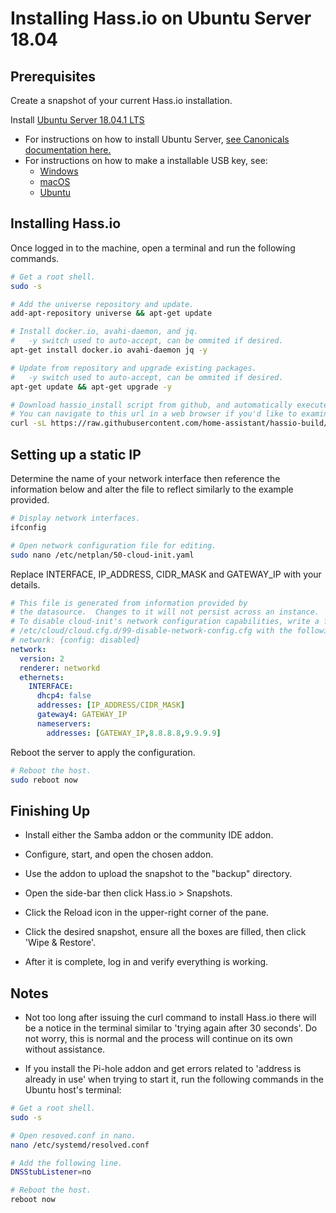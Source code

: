 # Installing Hass.io on Ubuntu Server 18.04

## Prerequisites

Create a snapshot of your current Hass.io installation.

Install [Ubuntu Server 18.04.1 LTS](https://www.ubuntu.com/download/server)

* For instructions on how to install Ubuntu Server, [see Canonicals documentation here.](https://tutorials.ubuntu.com/tutorial/tutorial-install-ubuntu-server#0)
* For instructions on how to make a installable USB key, see:
  * [Windows](https://tutorials.ubuntu.com/tutorial/tutorial-create-a-usb-stick-on-windows#0)
  * [macOS](https://tutorials.ubuntu.com/tutorial/tutorial-create-a-usb-stick-on-macos#0)
  * [Ubuntu](https://tutorials.ubuntu.com/tutorial/tutorial-create-a-usb-stick-on-ubuntu#0)

## Installing Hass.io

Once logged in to the machine, open a terminal and run the following commands.

```bash
# Get a root shell.
sudo -s

# Add the universe repository and update.
add-apt-repository universe && apt-get update

# Install docker.io, avahi-daemon, and jq.
#   -y switch used to auto-accept, can be ommited if desired.
apt-get install docker.io avahi-daemon jq -y

# Update from repository and upgrade existing packages.
#   -y switch used to auto-accept, can be ommited if desired.
apt-get update && apt-get upgrade -y

# Download hassio_install script from github, and automatically execute it in a bash shell.
# You can navigate to this url in a web browser if you'd like to examine the script before running.
curl -sL https://raw.githubusercontent.com/home-assistant/hassio-build/master/install/hassio_install | bash
```

## Setting up a static IP

Determine the name of your network interface then reference the information below and alter the file to reflect similarly to the example provided.

```bash
# Display network interfaces.
ifconfig

# Open network configuration file for editing.
sudo nano /etc/netplan/50-cloud-init.yaml
```

Replace INTERFACE, IP_ADDRESS, CIDR_MASK and GATEWAY_IP with your details.

```yaml
# This file is generated from information provided by
# the datasource.  Changes to it will not persist across an instance.
# To disable cloud-init's network configuration capabilities, write a file
# /etc/cloud/cloud.cfg.d/99-disable-network-config.cfg with the following:
# network: {config: disabled}
network:
  version: 2
  renderer: networkd
  ethernets:
    INTERFACE:
      dhcp4: false
      addresses: [IP_ADDRESS/CIDR_MASK]
      gateway4: GATEWAY_IP
      nameservers:
        addresses: [GATEWAY_IP,8.8.8.8,9.9.9.9]
```

Reboot the server to apply the configuration.

```bash
# Reboot the host.
sudo reboot now
```

## Finishing Up

* Install either the Samba addon or the community IDE addon.

* Configure, start, and open the chosen addon.

* Use the addon to upload the snapshot to the "backup" directory.

* Open the side-bar then click Hass.io > Snapshots.

* Click the Reload icon in the upper-right corner of the pane.

* Click the desired snapshot, ensure all the boxes are filled, then click 'Wipe & Restore'.

* After it is complete, log in and verify everything is working.

## Notes

* Not too long after issuing the curl command to install Hass.io there will be a notice in the terminal similar to 'trying again after 30 seconds'. Do not worry, this is normal and the process will continue on its own without assistance.

* If you install the Pi-hole addon and get errors related to 'address is already in use' when trying to start it, run the following commands in the Ubuntu host's terminal: 

```bash
# Get a root shell.
sudo -s

# Open resoved.conf in nano.
nano /etc/systemd/resolved.conf

# Add the following line.
DNSStubListener=no

# Reboot the host.
reboot now
```
